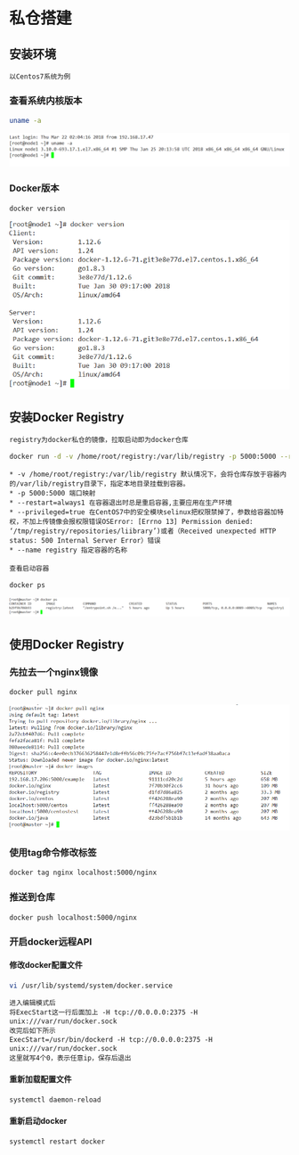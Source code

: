 # 私仓搭建

## 安装环境
	以Centos7系统为例
	
### 查看系统内核版本
``` bash
uname -a
```
![](./images/linux-uname.png)
	
### Docker版本
``` bash
docker version
```
![](./images/docker-version.png)
	
## 安装Docker Registry
	registry为docker私仓的镜像，拉取启动即为docker仓库   
	
``` bash
docker run -d -v /home/root/registry:/var/lib/registry -p 5000:5000 --restart=always --privileged=true --name registry registry:latest
```
	* -v /home/root/registry:/var/lib/registry 默认情况下，会将仓库存放于容器内的/var/lib/registry目录下，指定本地目录挂载到容器。   
	* -p 5000:5000 端口映射   
	* --restart=always1 在容器退出时总是重启容器,主要应用在生产环境   
	* --privileged=true 在CentOS7中的安全模块selinux把权限禁掉了，参数给容器加特权，不加上传镜像会报权限错误OSError: [Errno 13] Permission denied: ‘/tmp/registry/repositories/liibrary’)或者（Received unexpected HTTP status: 500 Internal Server Error）错误   
	* --name registry 指定容器的名称

	查看启动容器
``` bash
docker ps
```
![](./images/docker-ps.png)
	
## 使用Docker Registry
### 先拉去一个nginx镜像
``` bash
docker pull nginx
```
![](./images/docker-pull-nginx.png)
### 使用tag命令修改标签
``` bash
docker tag nginx localhost:5000/nginx
```
### 推送到仓库
``` bash
docker push localhost:5000/nginx
```
	
### 开启docker远程API
#### 修改docker配置文件
``` bash
vi /usr/lib/systemd/system/docker.service
```
	进入编辑模式后   
	将ExecStart这一行后面加上 -H tcp://0.0.0.0:2375 -H unix:///var/run/docker.sock      
	改完后如下所示   
	ExecStart=/usr/bin/dockerd -H tcp://0.0.0.0:2375 -H unix:///var/run/docker.sock    
	这里就写4个0，表示任意ip，保存后退出
#### 重新加载配置文件
``` bash
systemctl daemon-reload
```
#### 重新启动docker
``` bash
systemctl restart docker  
```
	
	
	
	
	
	
	
	
	
	
	
	
	
	

